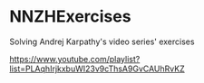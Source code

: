 # NNZHExercises
Solving Andrej Karpathy's video series' exercises

https://www.youtube.com/playlist?list=PLAqhIrjkxbuWI23v9cThsA9GvCAUhRvKZ
